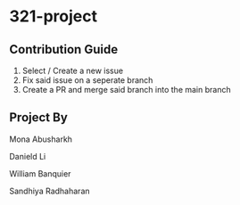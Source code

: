 # 321-project

## Contribution Guide
1. Select / Create a new issue 
2. Fix said issue on a seperate branch
3. Create a PR and merge said branch into the main branch

## Project By

Mona Abusharkh

Danield Li

William Banquier

Sandhiya Radhaharan
